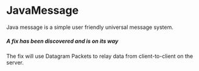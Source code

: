 # JavaMessage

Java message is a simple user friendly universal message system.

##### A fix has been discovered and is on its way

The fix will use Datagram Packets to relay data from client-to-client on the server.
